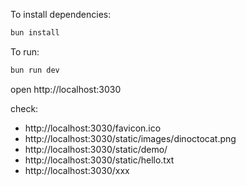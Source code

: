 To install dependencies:
```sh
bun install
```

To run:
```sh
bun run dev
```

open http://localhost:3030


check:
- http://localhost:3030/favicon.ico
- http://localhost:3030/static/images/dinoctocat.png
- http://localhost:3030/static/demo/
- http://localhost:3030/static/hello.txt
- http://localhost:3030/xxx